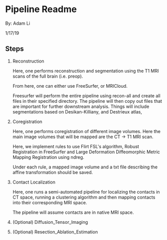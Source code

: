 # Pipeline Readme

By: Adam Li

1/17/19


## Steps
1. Reconstruction
    
    Here, one performs reconstruction and segmentation using the T1 MRI scans of the full brain (i.e. preop).
    
    From here, one can either use FreeSurfer, or MRICloud. 
    
    Freesurfer will perform the entire pipeline using recon-all and create all files in their specified directory.
    The pipeline will then copy out files that are important for further downstream analysis. Things will include 
    segmentations based on Desikan-Killiany, and Destrieux atlas, 
    
2. Coregistration

    Here, one performs coregistration of different image volumes. Here the main image volumes that will
    be mapped are the CT -> T1 MRI scan. 
    
    Here, we implement rules to use Flirt FSL's algorithm, Robust Registration in FreeSurfer and Large Deformation 
    Diffeomorphic Metric Mapping Registration using ndreg.
    
    Under each rule, a mapped image volume and a txt file describing the affine transformation should be saved.
    
3. Contact Localization
    
    Here, one runs a semi-automated pipeline for localizing the contacts in CT space, running a clustering 
    algorithm and then mapping contacts into their corresponding MRI space.
    
    The pipeline will assume contacts are in native MRI space.

4. (Optional) Diffusion_Tensor_Imaging


5. (Optional) Resection_Ablation_Estimation

